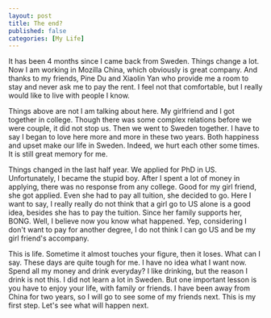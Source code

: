 ```yaml
--- 
layout: post
title: The end?
published: false
categories: [My Life]
---
```


It has been 4 months since I came back from Sweden. Things change a lot. Now I am working in Mozilla China, which obviously is great company. And thanks to my friends, Pine Du and Xiaolin Yan who provide me a room to stay and never ask me to pay the rent. I feel not that comfortable, but I really would like to live with people I know.

Things above are not I am talking about here. My girlfriend and I got together in college. Though there was some complex relations before we were couple, it did not stop us. Then we went to Sweden together. I have to say I began to love here more and more in these two years. Both happiness and upset make our life in Sweden. Indeed, we hurt each other some times. It is still great memory for me.

Things changed in the last half year. We applied for PhD in US. Unfortunately, I became the stupid boy. After I spent a lot of money in applying, there was no response from any college. Good for my girl friend, she got applied. Even she had to pay all tuition, she decided to go. Here I want to say, I really really do not think that a girl go to US alone is a good idea, besides she has to pay the tuition. Since her family supports her, BONG. Well, I believe now you know what happened. Yep, considering I don't want to pay for another degree, I do not think I can go US and be my girl friend's accompany.

This is life. Sometime it almost touches your figure, then it loses. What can I say. These days are quite tough for me. I have no idea what I want now. Spend all my money and drink everyday? I like drinking, but the reason I drink is not this. I did not learn a lot in Sweden. But one important lesson is you have to enjoy your life, with family or friends. I have been away from China for two years, so I will go to see some of my friends next. This is my first step. Let's see what will happen next.
